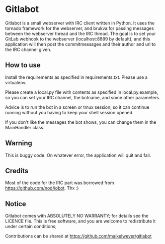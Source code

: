 Gitlabot
========


Gitlabot is a small webserver with IRC client written in Python. It uses the tornado framework for the webserver, and brukva for passing messages between the webserver thread and the IRC thread. The goal is to set your GitLab webhook to the webserver (localhost:8889 by default), and this application will then post the commitmessages and their author and url to the IRC channel given.

How to use
----------

Install the requirements as specified in requirements.txt. Please use a virtualenv.

Please create a local.py file with contents as specified in local.py.example, so you can set your IRC channel, the botname, and some other parameters.

Advice is to run the bot in a screen or tmux session, so it can continue running without you having to keep your shell session opened.

If you don't like the messages the bot shows, you can change them in the MainHandler class.


Warning
-------

This is buggy code. On whatever error, the application will quit and fail.


Credits
-------

Most of the code for the IRC part was borrowed from https://github.com/nod/iobot. Thx :)


Notice
------
Gitlabot comes with ABSOLUTELY NO WARRANTY; for details see the LICENCE file.
This is free software, and you are welcome to redistribute it
under certain conditions;

Contributions can be shared at https://github.com/maikelwever/gitlabot
